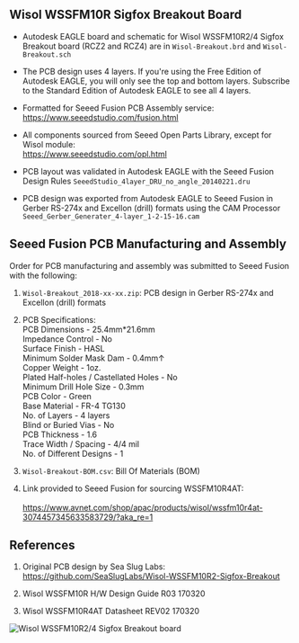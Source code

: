 ## Wisol WSSFM10R Sigfox Breakout Board

- Autodesk EAGLE board and schematic for Wisol WSSFM10R2/4 Sigfox Breakout board (RCZ2 and RCZ4) are in `Wisol-Breakout.brd` and `Wisol-Breakout.sch`

- The PCB design uses 4 layers. If you're using the Free Edition of Autodesk EAGLE, you will only see the top and bottom layers.
  Subscribe to the Standard Edition of Autodesk EAGLE to see all 4 layers.

- Formatted for Seeed Fusion PCB Assembly service: <br>
  https://www.seeedstudio.com/fusion.html

- All components sourced from Seeed Open Parts Library, except for Wisol module: <br>
  https://www.seeedstudio.com/opl.html

- PCB layout was validated in Autodesk EAGLE with the Seeed Fusion Design Rules `SeeedStudio_4layer_DRU_no_angle_20140221.dru`

- PCB design was exported from Autodesk EAGLE to Seeed Fusion in Gerber RS-274x and Excellon (drill) formats using the CAM Processor `Seeed_Gerber_Generater_4-layer_1-2-15-16.cam`

## Seeed Fusion PCB Manufacturing and Assembly

Order for PCB manufacturing and assembly was submitted to Seeed Fusion with the following:

1. `Wisol-Breakout_2018-xx-xx.zip`: PCB design in Gerber RS-274x and Excellon (drill) formats

1. PCB Specifications: <br>
  PCB Dimensions - 25.4mm*21.6mm <br>
  Impedance Control - No <br>
  Surface Finish - HASL <br>
  Minimum Solder Mask Dam - 0.4mm↑ <br>
  Copper Weight - 1oz. <br>
  Plated Half-holes / Castellated Holes - No <br>
  Minimum Drill Hole Size - 0.3mm <br>
  PCB Color - Green <br>
  Base Material - FR-4 TG130 <br>
  No. of Layers - 4 layers <br>
  Blind or Buried Vias - No <br>
  PCB Thickness - 1.6 <br>
  Trace Width / Spacing - 4/4 mil <br>
  No. of Different Designs - 1 <br>

1. `Wisol-Breakout-BOM.csv`: Bill Of Materials (BOM)

1. Link provided to Seeed Fusion for sourcing WSSFM10R4AT: <br>																									
  https://www.avnet.com/shop/apac/products/wisol/wssfm10r4at-3074457345633583729/?aka_re=1																							

## References

1. Original PCB design by Sea Slug Labs: <br>
  https://github.com/SeaSlugLabs/Wisol-WSSFM10R2-Sigfox-Breakout

1. Wisol WSSFM10R H/W Design Guide R03 170320

1. Wisol WSSFM10R4AT Datasheet REV02 170320

![Wisol WSSFM10R2/4 Sigfox Breakout board](https://raw.githubusercontent.com/lupyuen/Wisol-WSSFM10R-Sigfox-Breakout/master/Hardware/PCB.png)
